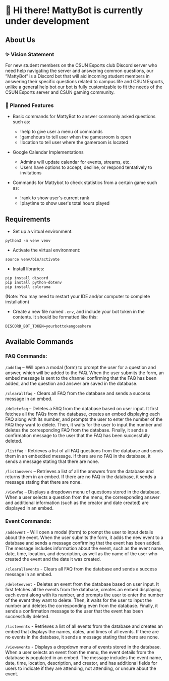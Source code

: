 # :wave: Hi there! MattyBot is currently under development
  
## About Us

### :sparkles: Vision Statement
For new student members on the CSUN Esports club Discord server who need help navigating the server and answering common questions, our “MattyBot” is a Discord bot that will aid incoming student members in answering their specific questions related to campus life and CSUN Esports, unlike a general help bot our bot is fully customizable to fit the needs of the CSUN Esports server and CSUN gaming community.

### :crystal_ball: Planned Features
- Basic commands for MattyBot to answer commonly asked questions such as:
  - !help to give user a menu of commands
  - !gamehours to tell user when the gamesroom is open
  - !location to tell user where the gameroom is located
  
- Google Calendar Implementations
  - Admins will update calendar for events, streams, etc.
  - Users have options to accept, decline, or respond tentatively to invitations
  
- Commands for Mattybot to check statistics from a certain game such as:
  - !rank to show user's current rank
  - !playtime to show user's total hours played

## Requirements
- Set up a virtual environment:
```
python3 -m venv venv
```
- Activate the virtual environment:
```
source venv/bin/activate
```

- Install libraries:
```
pip install discord
pip install python-dotenv
pip install colorama
```
(Note: You may need to restart your IDE and/or computer to complete installation)


- Create a new file named `.env`, and include your bot token in the contents. It should be formatted like this:
```
DISCORD_BOT_TOKEN=yourbottokengoeshere
```

## Available Commands
### FAQ Commands: 
`/addfaq` – Will open a modal (form) to prompt the user for a question and answer, which will be added to the FAQ. When the user submits the form, an embed message is sent to the channel confirming that the FAQ has been added, and the question and answer are saved in the database.

`/clearallfaq` - Clears all FAQ from the database and sends a success message in an embed.

`/deletefaq` – Deletes a FAQ from the database based on user input. It first fetches all the FAQs from the database, creates an embed displaying each FAQ along with its number, and prompts the user to enter the number of the FAQ they want to delete. Then, it waits for the user to input the number and deletes the corresponding FAQ from the database. Finally, it sends a confirmation message to the user that the FAQ has been successfully deleted.

`/listfaq` -  Retrieves a list of all FAQ questions from the database and sends them in an embedded message. If there are no FAQ in the database, it sends a message stating that there are none.

`/listanswers` – Retrieves a list of all the answers from the database and returns them in an embed. If there are no FAQ in the database, it sends a message stating that there are none.

`/viewfaq` – Displays a dropdown menu of questions stored in the database. When a user selects a question from the menu, the corresponding answer and additional information (such as the creator and date created) are displayed in an embed.
 

### Event Commands:

`/addevent` - Will open a modal (form) to prompt the user to input details about the event.  When the user submits the form, it adds the new event to a database and sends a message confirming that the event has been added. The message includes information about the event, such as the event name, date, time, location, and description, as well as the name of the user who created the event and the date it was created.

`/clearallevents` - Clears all FAQ from the database and sends a success message in an embed.

`/deleteevent` - Deletes an event from the database based on user input. It first fetches all the events from the database, creates an embed displaying each event along with its number, and prompts the user to enter the number of the event they want to delete. Then, it waits for the user to input the number and deletes the corresponding even from the database. Finally, it sends a confirmation message to the user that the event has been successfully deleted.

`/listevents` - Retrieves a list of all events from the database and creates an embed that displays the names, dates, and times of all events. If there are no events in the database, it sends a message stating that there are none.

`/viewevents` - Displays a dropdown menu of events stored in the database. When a user selects an event from the menu, the event details from the database is populated in an embed. The message includes the event name, date, time, location, description, and creator, and has additional fields for users to indicate if they are attending, not attending, or unsure about the event.
